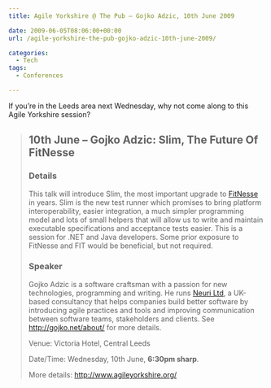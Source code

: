 ```yaml
---
title: Agile Yorkshire @ The Pub – Gojko Adzic, 10th June 2009

date: 2009-06-05T08:06:00+00:00
url: /agile-yorkshire-the-pub-gojko-adzic-10th-june-2009/

categories:
  - Tech
tags:
  - Conferences

---
```


If you’re in the Leeds area next Wednesday, why not come along to this Agile Yorkshire session?

> ## 10th June – Gojko Adzic: Slim, The Future Of FitNesse
>
> ### Details
>
> This talk will introduce Slim, the most important upgrade to [FitNesse][1] in years. Slim is the new test runner which promises to bring platform interoperability, easier integration, a much simpler programming model and lots of small helpers that will allow us to write and maintain executable specifications and acceptance tests easier. This is a session for .NET and Java developers. Some prior exposure to FitNesse and FIT would be beneficial, but not required.
>
> ### Speaker
>
> Gojko Adzic is a software craftsman with a passion for new technologies, programming and writing. He runs [Neuri Ltd][2], a UK-based consultancy that helps companies build better software by introducing agile practices and tools and improving communication between software teams, stakeholders and clients. See <http://gojko.net/about/> for more details.
>
> Venue: Victoria Hotel, Central Leeds
>
> Date/Time: Wednesday, 10th June, **6:30pm sharp**.
>
> More details: <http://www.agileyorkshire.org/>

 [1]: http://fitnesse.org/
 [2]: http://neuri.co.uk/